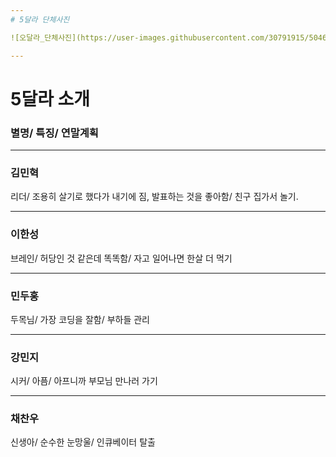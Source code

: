 ```yaml
---
# 5달라 단체사진 

![오달라_단체사진](https://user-images.githubusercontent.com/30791915/50469242-e5931980-09ee-11e9-89e0-96e7556535c0.jpg)

--- 
```

# 5달라 소개
### 별명/ 특징/ 연말계획


---
### 김민혁
리더/ 조용히 살기로 했다가 내기에 짐, 발표하는 것을 좋아함/ 친구 집가서 놀기.

---
### 이한성
브레인/ 허당인 것 같은데 똑똑함/ 자고 일어나면 한살 더 먹기

---
### 민두홍
두목님/ 가장 코딩을 잘함/ 부하들 관리

---
### 강민지
시커/ 아픔/ 아프니까 부모님 만나러 가기

---
### 채찬우
신생아/ 순수한 눈망울/ 인큐베이터 탈출





